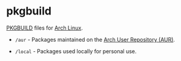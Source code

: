 pkgbuild
========

[PKGBUILD](https://wiki.archlinux.org/title/PKGBUILD) files for
[Arch Linux](https://archlinux.org).

  - `/aur` - Packages maintained on the
  [Arch User Repository (AUR)](https://aur.archlinux.org/packages?SB=n&SO=a&O=0&SeB=m&K=gavinhungry).

  - `/local` - Packages used locally for personal use.
